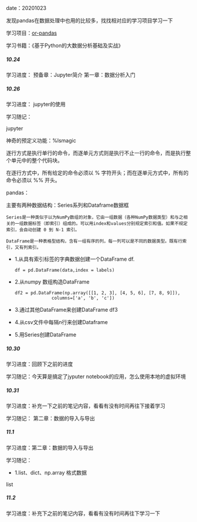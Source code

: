 date：20201023

发现pandas在数据处理中也用的比较多，找找相对应的学习项目学习一下

学习项目：[or-pandas](https://github.com/zhouyanasd/or-pandas)

学习书籍：《基于Python的大数据分析基础及实战》

##### 10.24

学习进度：  预备章：Jupyter简介   第一章：数据分析入门

##### 10.26

学习进度：  jupyter的使用

学习随记：

jupyter

  神奇的预定义功能：%lsmagic

  逐行方式是执行单行的命令，而逐单元方式则是执行不止一行的命令，而是执行整个单元中的整个代码块。

  在逐行方式中，所有给定的命令必须以 % 字符开头；而在逐单元方式中，所有的命令必须以 %% 开头。

pandas：

主要有两种数据结构：Series系列和Dataframe数据框

    Series是一种类似于以为NumPy数组的对象，它由一组数据（各种NumPy数据类型）和与之相关的一组数据标签（即索引）组成的。可以用index和values分别规定索引和值。如果不规定索引，会自动创建 0 到 N-1 索引。
    
    DataFrame是一种表格型结构，含有一组有序的列，每一列可以是不同的数据类型。既有行索引，又有列索引。

* 1.从具有索引标签的字典数据创建一个DataFrame df.

      df = pd.DataFrame(data,index = labels)

* 2.从numpy 数组构造DataFrame

      df2 = pd.DataFrame(np.array([[1, 2, 3], [4, 5, 6], [7, 8, 9]]),
                    columns=['a', 'b', 'c'])

* 3.通过其他DataFrame来创建DataFrame df3

* 4.从csv文件中每隔n行来创建Dataframe

* 5.用Series创建DataFrame

##### 10.30

学习进度：回顾下之前的进度

学习随记：今天算是搞定了jyputer notebook的应用，怎么使用本地的虚拟环境

##### 10.31

学习进度：补充一下之前的笔记内容，看看有没有时间再往下接着学习

学习随记：  第二章：数据的导入与导出

##### 11.1

学习进度：第二章：数据的导入与导出

学习随记：

* 1.list、dict、np.array 格式数据

list



##### 11.2

学习进度：补充下之前的笔记内容，看看有没有时间再往下学习一下
